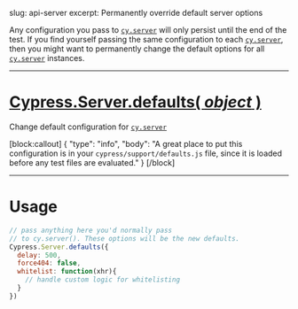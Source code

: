 slug: api-server
excerpt: Permanently override default server options

Any configuration you pass to [`cy.server`](https://on.cypress.io/api/server) will only persist until the end of the test. If you find yourself passing the same configuration to each [`cy.server`](https://on.cypress.io/api/server), then you might want to permanently change the default options for all [`cy.server`](https://on.cypress.io/api/server) instances.

***

# [Cypress.Server.defaults( *object* )](#section-usage)

Change default configuration for [`cy.server`](https://on.cypress.io/api/server)

[block:callout]
{
  "type": "info",
  "body": "A great place to put this configuration is in your `cypress/support/defaults.js` file, since it is loaded before any test files are evaluated."
}
[/block]

***

# Usage

```javascript
// pass anything here you'd normally pass
// to cy.server(). These options will be the new defaults.
Cypress.Server.defaults({
  delay: 500,
  force404: false,
  whitelist: function(xhr){
    // handle custom logic for whitelisting
  }
})
```